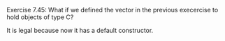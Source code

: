Exercise 7.45: What if we defined the vector in the previous execercise to
hold objects of type C?

It is legal because now it has a default constructor.
